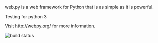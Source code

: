 web.py is a web framework for Python that is as simple as it is powerful.

Testing for python 3

Visit http://webpy.org/ for more information.

![build status](https://secure.travis-ci.org/webpy/webpy.png?branch=master)